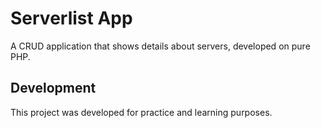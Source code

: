 # Serverlist App

A CRUD application that shows details about servers, developed on pure PHP.

## Development 

This project was developed for practice and learning purposes.
